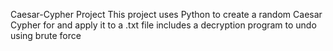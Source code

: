 Caesar-Cypher Project
This project uses Python to create a random Caesar Cypher for and apply it to a .txt file
includes a decryption program to undo using brute force
